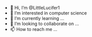 - 👋 Hi, I’m @LittleLucifer1
- 👀 I’m interested in computer science
- 🌱 I’m currently learning ...
- 💞️ I’m looking to collaborate on ...
- 📫 How to reach me ...

<!---
LittleLucifer1/LittleLucifer1 is a ✨ special ✨ repository because its `README.md` (this file) appears on your GitHub profile.
You can click the Preview link to take a look at your changes.
--->
